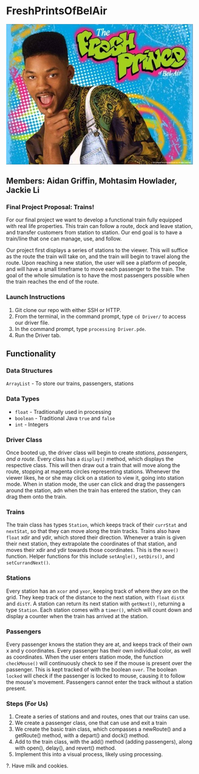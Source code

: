 # FreshPrintsOfBelAir

![alt text][logo]

[logo]: https://github.com/agriffin24/FreshPrintsOfBelAir/blob/master/img/FreshPrince.jpg

## Members: Aidan Griffin, Mohtasim Howlader, Jackie Li
### Final Project Proposal: Trains!

For our final project we want to develop a functional train fully equipped with real life properties. This train can follow a 
route, dock and leave station, and transfer customers from station to station. Our end goal is to have a train/line that 
one can manage, use, and follow. 

Our project first displays a series of stations to the viewer. This will 
suffice as the route the train will take on, and the train will begin to travel
along the route. Upon reaching a new station, the user will see a platform of
people, and will have a small timeframe to move each passenger to the train.
The goal of the whole simulation is to have the most passengers possible when
the train reaches the end of the route.

### Launch Instructions
1. Git clone our repo with either SSH or HTTP.
2. From the terminal, in the command prompt, type `cd Driver/` to access our driver file.
3. In the command prompt, type `processing Driver.pde`.
4. Run the Driver tab.

## Functionality
### Data Structures
`ArrayList` - To store our trains, passengers, stations 

### Data Types
* `float` - Traditionally used in processing
* `boolean` - Traditional Java `true` and `false`
* `int` - Integers

### Driver Class
Once booted up, the driver class will begin to create *stations, passengers, and a route.* Every class has a `display()` method, which displays the respective class. This will then draw out a train that will move along the route, stopping at magenta circles representing stations. Whenever the viewer likes, he or she may click on a station to view it, going into station mode. When in station mode, the user can click and drag the passengers around the station, adn when the train has entered the station, they can drag them onto the train.

### Trains
The train class has types `Station`, which keeps track of their `currStat` and `nextStat`, so that they can move along the train tracks. Trains also have `float` xdir and ydir, which stored their direction. Whenever a train is given their next station, they extrapolate the coordinates of that station, and moves their xdir and ydir towards those coordinates. This is the `move()` function. Helper functions for this include `setAngle()`, `setDirs()`, and `setCurrandNext()`.

### Stations
Every station has an `xcor` and `yxor`, keeping track of where they are on the grid. They keep track of the distance to the next station, with `float` `distX` and `distY`. A station can return its next station with `getNext()`, returning a type `Station`. Each station comes with a `timer()`, which will count down and display a counter when the train has arrived at the station.

### Passengers
Every passenger knows the station they are at, and keeps track of their own x and y coordinates. Every passenger has their own individual color, as well as coordinates. When the user enters station mode, the function `checkMouse()` will continuously check to see if the mouse is present over the passenger. This is kept tracked of with the boolean `over`. The boolean `locked` will check if the passenger is locked to mouse, causing it to follow the mouse's movement. Passengers cannot enter the track without a station present.


### Steps (For Us)
1. Create a series of stations and and routes, ones that our trains can use.
2. We create a passenger class, one that can use and exit a train
3. We create the basic train class, which compasses a newRoute() and a getRoute() method, with a depart() and dock() method.
4. Add to the train class, with the add() method (adding passengers), along with open(), delay(), and revert() method.
5. Implement this into a visual process, likely using processing.

?. Have milk and cookies.
